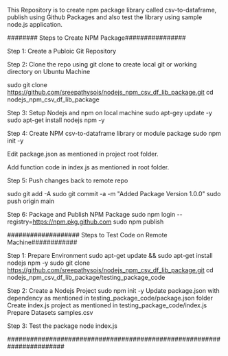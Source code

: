 This Repository is to create npm package library called csv-to-dataframe, publish using Github Packages and also test the library using sample node.js application. 

######## Steps to Create NPM Package################

Step 1: Create a Publoic Git Repository

Step 2: Clone the repo using git clone to create local git or working directory on Ubuntu Machine

sudo git clone https://github.com/sreepathysois/nodejs_npm_csv_df_lib_package.git 
cd nodejs_npm_csv_df_lib_package

Step 3: Setup Nodejs and npm on local machine
sudo apt-gey update -y
sudo apt-get install nodejs npm -y

Step 4: Create NPM csv-to-dataframe library or module package
sudo npm init -y 

Edit package.json as mentioned in project root folder. 

Add function code in index.js as mentioned in root folder. 

Step 5: Push changes back to remote repo

sudo git add -A
sudo git commit -a -m "Added Package Version 1.0.0"
sudo push origin main

Step 6: Package and Publish NPM Package
sudo npm login --registry=https://npm.pkg.github.com
sudo npm publish

################### Steps to Test Code on Remote Machine############

Step 1: Prepare Environment
sudo apt-get update && sudo apt-get install nodejs npm -y
sudo git clone https://github.com/sreepathysois/nodejs_npm_csv_df_lib_package.git
cd nodejs_npm_csv_df_lib_package/testing_package_code

Step 2: Create a Nodejs Project
sudo npm init -y 
Update package.json with dependency as mentioned in testing_package_code/package.json  folder 
Create index.js project as mentioned in testing_package_code/index.js
Prepare Datasets samples.csv 

Step 3: Test the package
node index.js

#######################################################################
